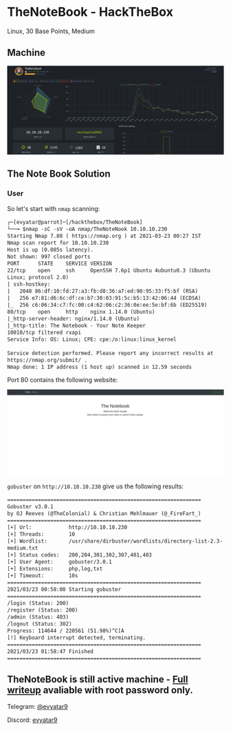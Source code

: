# TheNoteBook - HackTheBox
Linux, 30 Base Points, Medium

## Machine

![TheNoteBook.JPG](images/TheNoteBook.JPG)
 
## The Note Book Solution

### User

So let's start with ```nmap``` scanning:

```console
┌─[evyatar@parrot]─[/hackthebox/TheNoteBook]
└──╼ $nmap -sC -sV -oA nmap/TheNoteNook 10.10.10.230
Starting Nmap 7.80 ( https://nmap.org ) at 2021-03-23 00:27 IST
Nmap scan report for 10.10.10.230
Host is up (0.085s latency).
Not shown: 997 closed ports
PORT      STATE    SERVICE VERSION
22/tcp    open     ssh     OpenSSH 7.6p1 Ubuntu 4ubuntu0.3 (Ubuntu Linux; protocol 2.0)
| ssh-hostkey: 
|   2048 86:df:10:fd:27:a3:fb:d8:36:a7:ed:90:95:33:f5:bf (RSA)
|   256 e7:81:d6:6c:df:ce:b7:30:03:91:5c:b5:13:42:06:44 (ECDSA)
|_  256 c6:06:34:c7:fc:00:c4:62:06:c2:36:0e:ee:5e:bf:6b (ED25519)
80/tcp    open     http    nginx 1.14.0 (Ubuntu)
|_http-server-header: nginx/1.14.0 (Ubuntu)
|_http-title: The Notebook - Your Note Keeper
10010/tcp filtered rxapi
Service Info: OS: Linux; CPE: cpe:/o:linux:linux_kernel

Service detection performed. Please report any incorrect results at https://nmap.org/submit/ .
Nmap done: 1 IP address (1 host up) scanned in 12.59 seconds

```

Port 80 contains the following website:

![port80.JPG](images/port80.JPG)

```gobuster``` on ```http://10.10.10.230``` give us the following results:
```console
===============================================================
Gobuster v3.0.1
by OJ Reeves (@TheColonial) & Christian Mehlmauer (@_FireFart_)
===============================================================
[+] Url:            http://10.10.10.230
[+] Threads:        10
[+] Wordlist:       /usr/share/dirbuster/wordlists/directory-list-2.3-medium.txt
[+] Status codes:   200,204,301,302,307,401,403
[+] User Agent:     gobuster/3.0.1
[+] Extensions:     php,log,txt
[+] Timeout:        10s
===============================================================
2021/03/23 00:58:00 Starting gobuster
===============================================================
/login (Status: 200)
/register (Status: 200)
/admin (Status: 403)
/logout (Status: 302)
Progress: 114644 / 220561 (51.98%)^C[A
[!] Keyboard interrupt detected, terminating.
===============================================================
2021/03/23 01:58:47 Finished
===============================================================
```

## TheNoteBook is still active machine - [Full writeup](TheNoteBook-Writeup.pdf) avaliable with root password only.

Telegram: [@evyatar9](https://t.me/evyatar9)

Discord: [evyatar9](https://discordapp.com/users/812805349815091251)